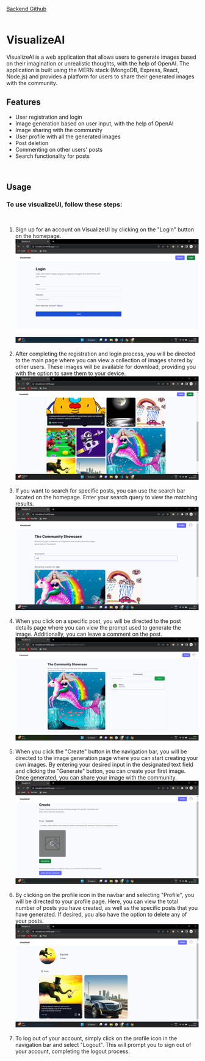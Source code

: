 <a href="https://github.com/aljithkj02/VisualizeAI-SERVER">Backend Github</a>
</br>
</br>

# VisualizeAI
<p>VisualizeAI is a web application that allows users to generate images based on their imagination or unrealistic thoughts, with the help of OpenAI. The application is built using the MERN stack (MongoDB, Express, React, Node.js) and provides a platform for users to share their generated images with the community.</p>

## Features

<ul>
    <li>User registration and login</li>
    <li>Image generation based on user input, with the help of OpenAI</li>
    <li>Image sharing with the community</li>
    <li>User profile with all the generated images</li>
    <li>Post deletion</li>
    <li>Commenting on other users' posts</li>
    <li>Search functionality for posts</li>
</ul>
<br/>

## Usage
### To use visualizeUI, follow these steps:

<br/>
<ol>
    <li>Sign up for an account on VisualizeUI by clicking on the "Login" button on the homepage.</li>
    <img src="./images/login.png" />
<br/>
<br/>
    <li>After completing the registration and login process, you will be directed to the main page where you can view a collection of images shared by other users. These images will be available for download, providing you with the option to save them to your device.</li>
    <img src="./images/home.png" />
<br/>
<br/>
    <li>If you want to search for specific posts, you can use the search bar located on the homepage. Enter your search query to view the matching results.</li>
    <img src="./images/search.png" />
<br/>
<br/>
    <li>When you click on a specific post, you will be directed to the post details page where you can view the prompt used to generate the image. Additionally, you can leave a comment on the post.</li>
    <img src="./images/details.png" />
<br/>
<br/>
    <li>When you click the "Create" button in the navigation bar, you will be directed to the image generation page where you can start creating your own images. By entering your desired input in the designated text field and clicking the "Generate" button, you can create your first image. Once generated, you can share your image with the community.</li>
    <img src="./images/create.png" />
<br/>
<br/>
    <li>By clicking on the profile icon in the navbar and selecting "Profile", you will be directed to your profile page. Here, you can view the total number of posts you have created, as well as the specific posts that you have generated. If desired, you also have the option to delete any of your posts.</li>
    <img src="./images/profile.png" />
<br/>
<br/>
    <li>To log out of your account, simply click on the profile icon in the navigation bar and select "Logout". This will prompt you to sign out of your account, completing the logout process.</li>
</ol>

